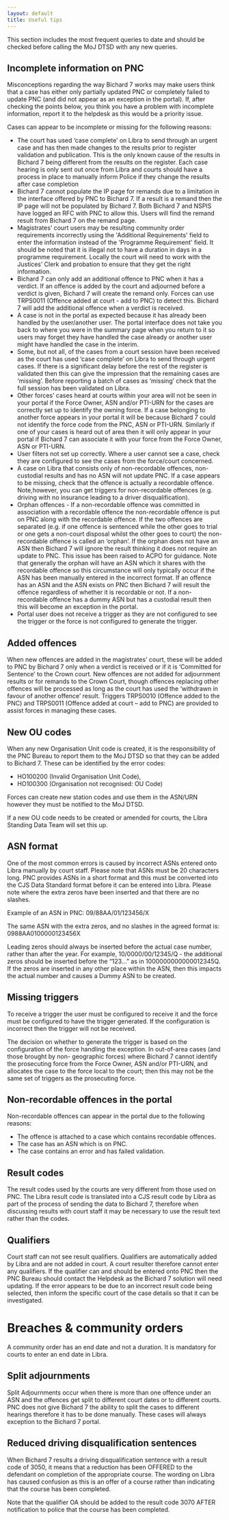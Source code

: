 ```yaml
---
layout: default
title: Useful tips
---
```


This section includes the most frequent queries to date and should be checked before calling the MoJ DTSD with any new queries.

## Incomplete information on PNC

Misconceptions regarding the way Bichard 7 works may make users think that a case has either only partially updated PNC or completely failed to update PNC (and did not appear as an exception in the portal). If, after checking the points below, you think you have a problem with incomplete information, report it to the helpdesk as this would be a priority issue.
 
Cases can appear to be incomplete or missing for the following reasons:

- The court has used ‘case complete’ on Libra to send through an urgent case and has then made changes to the results prior to register validation and publication. This is the only known cause of the results in Bichard 7 being different from the results on the register. Each case hearing is only sent out once from Libra and courts should have a process in place to manually inform Police if they change the results after case completion
- Bichard 7 cannot populate the IP page for remands due to a limitation in the interface offered by PNC to Bichard 7. If a result is a remand then the IP page will not be populated by Bichard 7. Both Bichard 7 and NSPIS have logged an RFC with PNC to allow this. Users will find the remand result from Bichard 7 on the remand page.
- Magistrates’ court users may be resulting community order requirements incorrectly using the 'Additional Requirements' field to enter the information instead of the 'Programme Requirement' field. It should be noted that it is illegal not to have a duration in days in a programme requirement. Locally the court will need to work with the Justices’ Clerk and probation to ensure that they get the right information.
- Bichard 7 can only add an additional offence to PNC when it has a verdict. If an offence is added by the court and adjourned before a verdict is given, Bichard 7 will create the remand only. Forces can use TRPS0011 (Offence added at court - add to PNC) to detect this. Bichard 7 will add the additional offence when a verdict is received.
- A case is not in the portal as expected because it has already been handled by the user/another user. The portal interface does not take you back to where you were in the summary page when you return to it so users may forget they have handled the case already or another user might have handled the case in the interim.
- Some, but not all, of the cases from a court session have been received as the court has used ‘case complete’ on Libra to send through urgent cases. If there is a significant delay before the rest of the register is validated then this can give the impression that the remaining cases are ‘missing’. Before reporting a batch of cases as ‘missing’ check that the full session has been validated on Libra.
- Other forces’ cases heard at courts within your area will not be seen in your portal if the Force Owner, ASN and/or PTI-URN for the cases are correctly set up to identify the owning force. If a case belonging to another force appears in your portal it will be because Bichard 7 could not identify the force code from the PNC, ASN or PTI-URN. Similarly if one of your cases is heard out of area then it will only appear in your portal if Bichard 7 can associate it with your force from the Force Owner, ASN or PTI-URN.
- User filters not set up correctly. Where a user cannot see a case, check they are configured to see the cases from the force/court concerned.
- A case on Libra that consists only of non-recordable offences, non-custodial results and has no ASN will not update PNC. If a case appears to be missing, check that the offence is actually a recordable offence. Note,however, you can get triggers for non-recordable offences (e.g. driving with no insurance leading to a driver disqualification).
- Orphan offences - If a non-recordable offence was committed in association with a recordable offence the non-recordable offence is put on PNC along with the recordable offence. If the two offences are separated (e.g. if one offence is sentenced while the other goes to trial or one gets a non-court disposal whilst the other goes to court) the non-recordable offence is called an ‘orphan’. If the orphan does not have an ASN then Bichard 7 will ignore the result thinking it does not require an update to PNC. This issue has been raised to ACPO for guidance. Note that generally the orphan will have an ASN which it shares with the recordable offence so this circumstance will only typically occur if the ASN has been manually entered in the incorrect format. If an offence has an ASN and the ASN exists on PNC then Bichard 7 will result the offence regardless of whether it is recordable or not. If a non- recordable offence has a dummy ASN but has a custodial result then this will become an exception in the portal.
- Portal user does not receive a trigger as they are not configured to see the trigger or the force is not configured to generate the trigger.

## Added offences

When new offences are added in the magistrates’ court, these will be added to PNC by Bichard 7 only when a verdict is received or if it is ‘Committed for Sentence’ to the Crown court. New offences are not added for adjournment results or for remands to the Crown Court, though offences replacing other offences will be processed as long as the court has used the ‘withdrawn in favour of another offence’ result. Triggers TRPS0010 (Offence added to the PNC) and TRPS0011 (Offence added at court – add to PNC) are provided to assist forces in managing these cases.

## New OU codes

When any new Organisation Unit code is created, it is the responsibility of the PNC Bureau to report them to the MoJ DTSD so that they can be added to Bichard 7. These can be identified by the error codes:

- HO100200 (Invalid Organisation Unit Code),
- HO100300 (Organisation not recognised: OU Code)

Forces can create new station codes and use them in the ASN/URN however they must be notified to the MoJ DTSD.
 
If a new OU code needs to be created or amended for courts, the Libra Standing Data Team will set this up.

## ASN format

One of the most common errors is caused by incorrect ASNs entered onto Libra manually by court staff. Please note that ASNs must be 20 characters long. PNC provides ASNs in a short format and this must be converted into the CJS Data Standard format before it can be entered into Libra. Please note where the extra zeros have been inserted and that there are no slashes.
 
Example of an ASN in PNC: 09/88AA/01/123456/X
 
The same ASN with the extra zeros, and no slashes in the agreed format is: 0988AA0100000123456X
 
Leading zeros should always be inserted before the actual case number, rather than after the year. For example, 10/0000/00/12345/Q - the additional zeros should be inserted before the “123…” as in 1000000000000012345Q. If the zeros are inserted in any other place within the ASN, then this impacts the actual number and causes a Dummy ASN to be created.

## Missing triggers

To receive a trigger the user must be configured to receive it and the force must be configured to have the trigger generated. If the configuration is incorrect then the trigger will not be received.
 
The decision on whether to generate the trigger is based on the configuration of the force handling the exception. In out-of-area cases (and those brought by non- geographic forces) where Bichard 7 cannot identify the prosecuting force from the Force Owner, ASN and/or PTI-URN, and allocates the case to the force local to the court; then this may not be the same set of triggers as the prosecuting force.

## Non-recordable offences in the portal

Non-recordable offences can appear in the portal due to the following reasons:
- The offence is attached to a case which contains recordable offences.
- The case has an ASN which is on PNC.
- The case contains an error and has failed validation.
 
## Result codes

The result codes used by the courts are very different from those used on PNC. The Libra result code is translated into a CJS result code by Libra as part of the process of sending the data to Bichard 7, therefore when discussing results with court staff it may be necessary to use the result text rather than the codes.
 
## Qualifiers

Court staff can not see result qualifiers. Qualifiers are automatically added by Libra and are not added in court. A court resulter therefore cannot enter any qualifiers. If the qualifier can and should be entered onto PNC then the PNC Bureau should contact the Helpdesk as the Bichard 7 solution will need updating. If the error appears to be due to an incorrect result code being selected, then inform the specific court of the case details so that it can be investigated.
 
# Breaches & community orders

A community order has an end date and not a duration. It is mandatory for courts to enter an end date in Libra.

## Split adjournments

Split Adjournments occur when there is more than one offence under an ASN and the offences get split to different court dates or to different courts. PNC does not give Bichard 7 the ability to split the cases to different hearings therefore it has to be done manually. These cases will always exception to the Bichard 7 portal.
 
## Reduced driving disqualification sentences

When Bichard 7 results a driving disqualification sentence with a result code of 3050, it means that a reduction has been OFFERED to the defendant on completion of the appropriate course. The wording on Libra has caused confusion as this is an offer of a course rather than indicating that the course has been completed.
 
Note that the qualifier OA should be added to the result code 3070 AFTER notification to police that the course has been completed.
